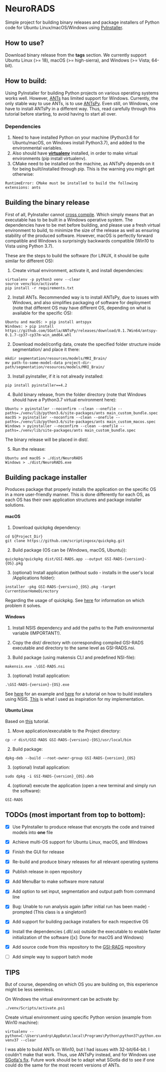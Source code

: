 # NeuroRADS

Simple project for building binary releases and package installers of Python code for Ubuntu Linux/macOS/Windows using [PyInstaller](https://github.com/pyinstaller/pyinstaller).

## How to use?
Download binary release from the **tags** section. We currently support Ubuntu Linux (>= 18), macOS (>= high-sierra), and Windows (>= Vista; 64-bit).

## How to build:
Using PyInstaller for building Python projects on various operating systems works well. However, [ANTs](https://github.com/ANTsX/ANTs) has limited support for Windows. Currently, the only stable way to use ANTs, is to use [ANTsPy](https://github.com/ANTsX/ANTsPy). Even still, on Windows, one have to install ANTsPy in a different way. Thus, read carefully through this tutorial before starting, to avoid having to start all over.

### Dependencies

1. Need to have installed Python on your machine (Python3.6 for Ubuntu/macOS, on Windows install Python3.7), and added to the environmental variables.
2. Also should have [**virtualenv**](https://pypi.org/project/virtualenv/) installed, in order to make virtual environments (pip install virtualenv).
3. CMake need to be installed on the machine, as ANTsPy depends on it for being built/installed through pip. This is the warning you might get otherwise:
```
RuntimeError: CMake must be installed to build the following extensions: ants
```

## Building the binary release

First of all, PyInstaller cannot [cross compile](https://realpython.com/pyinstaller-python/#limitations). Which simply means that an executable has to be built in a Windows operative system. The dependencies have to be met before building, and please use a fresh virtual environment to build, to minimize the size of the release as well as ensuring stability of the produced software. However, macOS is perfectly forward compatible and Windows is surprisingly backwards compatible (Win10 to Vista using Python 3.7).

These are the steps to build the software (for LINUX, it should be quite similar for different OS):

1. Create virtual environment, activate it, and install dependencies:
```
virtualenv -p python3 venv --clear
source venv/bin/activate
pip install -r requirements.txt
```

2. Install ANTs. Recommended way is to install ANTsPy, due to issues with Windows, and also simplifies packaging of software for deployment (note that different OS may have different OS, depending on what is available for the specific OS):
```
Ubuntu and macOS: > pip install antspyx
Windows: > pip install https://github.com/SGotla/ANTsPy/releases/download/0.1.7Win64/antspy-0.1.7-cp37-cp37m-win_amd64.whl
```

2. Download model/config data, create the specified folder structure inside segmentation/ and place it there:
```
mkdir segmentation/resources/models/MRI_Brain/
mv path-to-some-model-data project-dir-path/segmentation/resources/models/MRI_Brain/
```

3. Install pyinstaller, if it is not already installed:
```
pip install pyinstaller==4.2
```

4. Build binary release, from the folder directory (note that Windows should have a Python3.7 virtual environment here):
```
Ubuntu > pyinstaller --noconfirm --clean --onefile --paths=./venv/lib/python3.6/site-packages/ants main_custom_bundle.spec
macOS > pyinstaller --noconfirm --clean --onefile --paths=./venv/lib/python3.6/site-packages/ants main_custom_macos.spec
Windows > pyinstaller --noconfirm --clean --onefile --paths=./venv/lib/site-packages/ants main_custom_bundle.spec
```

The binary release will be placed in dist/.

5. Run the release:
```
Ubuntu and macOS > ./dist/NeuroRADS
Windows > ./dist/NeuroRADS.exe
```

## Building package installer

Produces package that properly installs the application on the specific OS in a more user-friendly manner. This is done differently for each OS, as each OS has their own application structures and package installer solutions.

#### macOS
1. Download quickpkg dependency:
```
cd ${Project_Dir}
git clone https://github.com/scriptingosx/quickpkg.git
```

2. Build package (OS can be {Windows, macOS, Ubuntu}):
```
quickpkg/quickpkg dist/GSI-RADS.app --output GSI-RADS-{version}-{OS}.pkg
```

3. (optional) Install application (without sudo - installs in the user's local /Applications folder):
```
installer -pkg GSI-RADS-{version}_{OS}.pkg -target CurrentUserHomeDirectory
```

Regarding the usage of quickpkg. See [here](https://scriptingosx.com/2017/05/relocatable-package-installers-and-quickpkg-update/) for information on which problem it solves.

#### Windows
1. Install NSIS dependency and add the paths to the Path environmental variable (IMPORTANT!).
2. Copy the dist/ directory with corresponding compiled GSI-RADS executable and directory to the same level as GSI-RADS.nsi. 

2. Build package (using makensis CLI and predefined NSI-file):
```
makensis.exe .\GSI-RADS.nsi
```

3. (optional) Install application:
```
.\GSI-RADS-{version}-{OS}.exe
```

See [here](https://nsis.sourceforge.io/Simple_tutorials) for an example and [here](http://sfriederichs.github.io/how-to/nsis/2018/05/16/NSIS.html) for a tutorial on how to build installers using NSIS. [This](https://github.com/huggle/huggle3-qt-lx/blob/master/windows/Huggle.nsi) is what I used as inspiration for my implementation.

#### Ubuntu Linux
Based on [this](https://www.internalpointers.com/post/build-binary-deb-package-practical-guide) tutorial.

1. Move application/executable to the Project directory:
```
cp -r dist/GSI-RADS GSI-RADS-{version}-{OS}/usr/local/bin
```
2. Build package:
```
dpkg-deb --build --root-owner-group GSI-RADS-{version}_{OS}
```
3. (optional) Install application:
```
sudo dpkg -i GSI-RADS-{version}_{OS}.deb
```
4. (optional) execute the application (open a new terminal and simply run the software):
```
GSI-RADS
```


## TODOs (most important from top to bottom):

- [x] Use PyInstaller to produce release that encrypts the code and trained models into **one** file
- [x] Achieve multi-OS support for Ubuntu Linux, macOS, and Windows
- [x] Finish the GUI for release
- [x] Re-build and produce binary releases for all relevant operating systems
- [x] Publish release in open repository
- [x] Add MenuBar to make software more natural
- [x] Add option to set input, segmentation and output path from command line
- [x] Bug: Unable to run analysis again (after initial run has been made) - prompted (This class is a singleton!)
- [x] Add support for building package installers for each respective OS
- [x] Install the dependencies (.dll/.so) outside the executable to enable faster initialization of the software ([x]: Done for macOS and Windows)
- [x] Add source code from this repository to the [GSI-RADS](https://github.com/SINTEFMedtek/GSI-RADS) repository
- [ ] Add simple way to support batch mode


## TIPS

But of course, depending on which OS you are building on, this experience might be less seemless.

On Windows the virtual environment can be activate by:
```
./venv/Scripts/activate.ps1
```

Create virtual environment using specific Python version (example from Win10 machine):
```
virtualenv --python=C:\Users\andrp\AppData\local\Programs\Python\python37\python.exe venv37 --clear
```

I was able to build ANTs on Win10, but I had issues with 32-bit/64-bit. I couldn't make that work. Thus, use ANTsPy instead, and for Windows use [SGotla's fix](https://github.com/SGotla/ANTsPy/releases). Future work should be to adapt what SGotla did to see if one could do the same for the most recent versions of ANTs.




